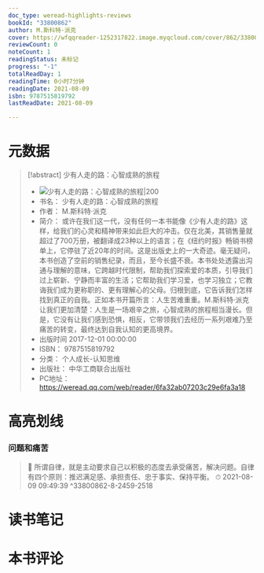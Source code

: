 ```yaml
---
doc_type: weread-highlights-reviews
bookId: "33800862"
author: M.斯科特·派克
cover: https://wfqqreader-1252317822.image.myqcloud.com/cover/862/33800862/t7_33800862.jpg
reviewCount: 0
noteCount: 1
readingStatus: 未标记
progress: "-1"
totalReadDay: 1
readingTime: 0小时7分钟
readingDate: 2021-08-09
isbn: 9787515819792
lastReadDate: 2021-08-09

---
```

# 元数据
> [!abstract] 少有人走的路：心智成熟的旅程
> - ![ 少有人走的路：心智成熟的旅程|200](https://wfqqreader-1252317822.image.myqcloud.com/cover/862/33800862/t7_33800862.jpg)
> - 书名： 少有人走的路：心智成熟的旅程
> - 作者： M.斯科特·派克
> - 简介： 或许在我们这一代，没有任何一本书能像《少有人走的路》这样，给我们的心灵和精神带来如此巨大的冲击。仅在北美，其销售量就超过了700万册，被翻译成23种以上的语言；在《纽约时报》畅销书榜单上，它停驻了近20年的时间。这是出版史上的一大奇迹。毫无疑问，本书创造了空前的销售纪录，而且，至今长盛不衰。本书处处透露出沟通与理解的意味，它跨越时代限制，帮助我们探索爱的本质，引导我们过上崭新、宁静而丰富的生活；它帮助我们学习爱，也学习独立；它教诲我们成为更称职的、更有理解心的父母。归根到底，它告诉我们怎样找到真正的自我。正如本书开篇所言：人生苦难重重。M.斯科特·派克让我们更加清楚：人生是一场艰辛之旅，心智成熟的旅程相当漫长。但是，它没有让我们感到恐惧，相反，它带领我们去经历一系列艰难乃至痛苦的转变，最终达到自我认知的更高境界。
> - 出版时间 2017-12-01 00:00:00
> - ISBN： 9787515819792
> - 分类： 个人成长-认知思维
> - 出版社： 中华工商联合出版社
> - PC地址：https://weread.qq.com/web/reader/6fa32ab07203c29e6fa3a18

# 高亮划线

### 问题和痛苦

> 📌 所谓自律，就是主动要求自己以积极的态度去承受痛苦，解决问题。自律有四个原则：推迟满足感、承担责任、忠于事实、保持平衡。 
> ⏱ 2021-08-09 09:49:39 ^33800862-8-2459-2518

# 读书笔记

# 本书评论
